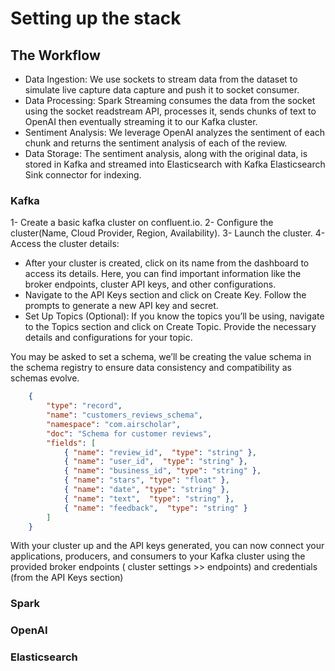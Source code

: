 # Setting up the stack

## The Workflow

* Data Ingestion: We use sockets to stream data from the dataset to simulate live capture data capture and push it to socket consumer.
* Data Processing: Spark Streaming consumes the data from the socket using the socket readstream API, processes it, sends chunks of text to OpenAI then eventually streaming it to our Kafka cluster.
* Sentiment Analysis: We leverage OpenAI analyzes the sentiment of each chunk and returns the sentiment analysis of each of the review.
* Data Storage: The sentiment analysis, along with the original data, is stored in Kafka and streamed into Elasticsearch with Kafka Elasticsearch Sink connector for indexing.

### Kafka

1- Create a basic kafka cluster on confluent.io.
2- Configure the cluster(Name, Cloud Provider, Region, Availability).
3- Launch the cluster.
4- Access the cluster details:<br>
* After your cluster is created, click on its name from the dashboard to access its details. Here, you can find important information like the broker endpoints, cluster API keys, and other configurations.
* Navigate to the API Keys section and click on Create Key. Follow the prompts to generate a new API key and secret. 
* Set Up Topics (Optional): If you know the topics you’ll be using, navigate to the Topics section and click on Create Topic. Provide the necessary details and configurations for your topic.

You may be asked to set a schema, we’ll be creating the value schema in the schema registry to ensure data consistency and compatibility as schemas evolve.
```json
    {
        "type": "record",
        "name": "customers_reviews_schema",
        "namespace": "com.airscholar",
        "doc": "Schema for customer reviews",
        "fields": [
            { "name": "review_id",  "type": "string" },
            { "name": "user_id",  "type": "string" },
            { "name": "business_id", "type": "string" },
            { "name": "stars", "type": "float" },
            { "name": "date", "type": "string" },
            { "name": "text",  "type": "string" },
            { "name": "feedback",  "type": "string" }
        ]
    }
```
With your cluster up and the API keys generated, you can now connect your applications, producers, and consumers to your Kafka cluster using the provided broker endpoints ( cluster settings >> endpoints) and credentials (from the API Keys section)

### Spark

### OpenAI

### Elasticsearch